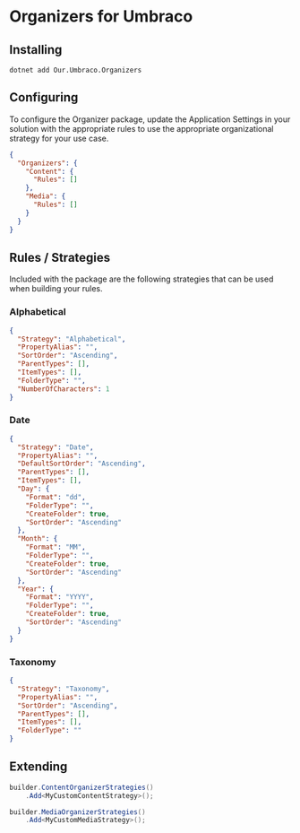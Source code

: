 # Organizers for Umbraco

## Installing

```poweshell
dotnet add Our.Umbraco.Organizers
```

## Configuring

To configure the Organizer package, update the Application Settings in your solution with the appropriate rules to use the appropriate organizational strategy for your use case.

```json
{
  "Organizers": {
    "Content": {
      "Rules": []
    },
    "Media": {
      "Rules": []
    }
  }
}
```

## Rules / Strategies

Included with the package are the following strategies that can be used when building your rules.

### Alphabetical

```json
{
  "Strategy": "Alphabetical",
  "PropertyAlias": "",
  "SortOrder": "Ascending",
  "ParentTypes": [],
  "ItemTypes": [],
  "FolderType": "",
  "NumberOfCharacters": 1
}
```

### Date

```json
{
  "Strategy": "Date",
  "PropertyAlias": "",
  "DefaultSortOrder": "Ascending",
  "ParentTypes": [],
  "ItemTypes": [],
  "Day": {
    "Format": "dd",
    "FolderType": "",
    "CreateFolder": true,
    "SortOrder": "Ascending"
  },
  "Month": {
    "Format": "MM",
    "FolderType": "",
    "CreateFolder": true,
    "SortOrder": "Ascending"
  },
  "Year": {
    "Format": "YYYY",
    "FolderType": "",
    "CreateFolder": true,
    "SortOrder": "Ascending"
  }
}
```

### Taxonomy

```json
{
  "Strategy": "Taxonomy",
  "PropertyAlias": "",
  "SortOrder": "Ascending",
  "ParentTypes": [],
  "ItemTypes": [],
  "FolderType": ""
}
```

## Extending

```csharp
builder.ContentOrganizerStrategies()
    .Add<MyCustomContentStrategy>();

builder.MediaOrganizerStrategies()
    .Add<MyCustomMediaStrategy>();
```